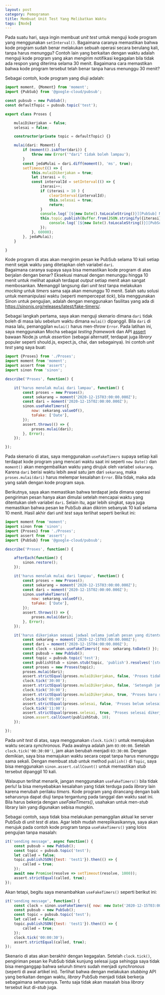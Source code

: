 ```yaml
---
layout: post
category: Pemograman
title: Membuat Unit Test Yang Melibatkan Waktu
tags: [Node]
---
```


Pada suatu hari, saya ingin membuat *unit test* untuk menguji kode program yang menggunakan `setInterval()`.  Bagaimana caranya
memastikan bahwa kode program sudah benar melakukan sebuah operasi secara berulang kali, tanpa harus menunggu?  Contoh lain yang
berkaitan dengan waktu adalah menguji kode program yang akan mengirim notifikasi kegagalan bila tidak ada respon yang diterima selama
30 menit. Bagaimana cara memastikan bahwa kode program tersebut telah benar tanpa harus menunggu 30 menit?

Sebagai contoh, kode program yang diuji adalah:

```typescript
import moment, {Moment} from 'moment';
import {PubSub} from '@google-cloud/pubsub';

const pubsub = new PubSub();
const defaultTopic = pubsub.topic('test');

export class Proses {

    mulaiDikerjakan = false;
    selesai = false;

    constructor(private topic = defaultTopic) {}

    mulai(dari: Moment) {
        if (moment().isAfter(dari)) {
            throw new Error('"dari" tidak boleh lampau');
        }
        const jedaMulai = dari.diff(moment(), 'ms', true);
        setTimeout(() => {
            this.mulaiDikerjakan = true;
            let iterasi = 0;
            const intervalId = setInterval(() => {
                iterasi++;
                if (iterasi > 10 ) {
                    clearInterval(intervalId);
                    this.selesai = true;
                    return;
                }
                console.log(`[${new Date().toLocaleString()}][PubSub] Mengirim iterasi ${iterasi}.`);
                this.topic.publish(Buffer.from(JSON.stringify({iterasi}))).then((result) => {
                    console.log(`[${new Date().toLocaleString()}][PubSub] Pesan ${result} berhasil dikirim.`);
                });
            }, 60000);
        }, jedaMulai);
    }

}
```

Kode program di atas akan mengirim pesan ke PubSub selama 10 kali setiap menit sejak waktu yang ditetapkan oleh variabel `dari`.  
Bagaimana caranya supaya saya bisa memastikan kode program di atas berjalan dengan benar?  Eksekusi manual dengan menunggu 
hingga 10 menit untuk melihat apakah terdapat *output* setiap menit akan sangat membosankan.  Memanggil langsung dari *unit test* 
tanpa melakukan *mocking* untuk *timers* sama saja akan menunggu 10 menit.  Salah satu solusi untuk memanipulasi waktu 
(seperti mempercepat *tick*), bila menggunakan Sinon untuk pengujian, adalah dengan menggunakan fasilitas yang ada di 
<https://sinonjs.org/releases/latest/fake-timers/>.

Sebagai langkah pertama, saya akan menguji skenario dimana `dari` tidak boleh di masa lalu sebelum waktu dimana `mulai()` dipanggil.
Bila `dari` di masa lalu, pemanggilan `mulai()` harus men-*throw* `Error`.  Pada latihan ini, saya menggunakan Mocha sebagai 
*testing framework* dan API [assert](https://nodejs.org/api/assert.html) bawaan Node.js untuk *assertion* (sebagai alternatif, 
terdapat juga *library* populer seperti should.js, expect.js, chai, dan sebagainya).  Ini contoh *unit test* yang saya buat:

```javascript
import {Proses} from './Proses';
import moment from 'moment';
import assert from 'assert';
import sinon from 'sinon';

describe('Proses', function() {

    it('harus menolak mulai dari lampau', function() {
        const proses = new Proses();
        const sekarang = moment('2020-12-15T03:00:00.000Z');
        const dari = moment('2020-12-15T02:00:00.000Z');
        sinon.useFakeTimers({
            now: sekarang.valueOf(),
            toFake: ['Date'],
        });
        assert.throws(() => {
            proses.mulai(dari);
        }, Error);
    });

});
```

Pada skenario di atas, saya menggunakan `useFakeTimers` supaya setiap kali terdapat kode program yang mencari waktu saat ini 
seperti `new Date()` dan `moment()` akan mengembalikan waktu yang dirujuk oleh variabel `sekarang`.  Karena `dari` berisi 
waktu lebih awal satu jam dari `sekarang`, maka `proses.mulai(dari)` harus melempar kesalahan `Error`.  Bila tidak, maka 
ada yang salah dengan kode program saya.

Berikutnya, saya akan memastikan bahwa terdapat jeda dimana operasi pengiriman pesan hanya akan dimulai setelah mencapai waktu
 yang ditentukan oleh variabel `dari`.  Selain itu, agar lebih singkat, saya juga memastikan bahwa pesan ke PubSub akan dikirim
   sebanyak 10 kali selama 10 menit.  Hasil akhir dari *unit test* saya terlihat seperti berikut ini:

```javascript
import moment from 'moment';
import sinon from 'sinon';
import {Proses} from './Proses';
import assert from 'assert';
import {PubSub} from '@google-cloud/pubsub';

describe('Proses', function() {

    afterEach(function() {
        sinon.restore();
    });

    it('harus menolak mulai dari lampau', function() {
        const proses = new Proses();
        const sekarang = moment('2020-12-15T03:00:00.000Z');
        const dari = moment('2020-12-15T02:00:00.000Z');
        sinon.useFakeTimers({
            now: sekarang.valueOf(),
            toFake: ['Date'],
        });
        assert.throws(() => {
            proses.mulai(dari);
        }, Error);
    });

    it('harus dikerjakan sesuai jadwal selama jumlah pesan yang ditentukan', function() {
        const sekarang = moment('2020-12-15T03:00:00.000Z');
        const dari = moment('2020-12-15T04:00:00.000Z');
        const clock = sinon.useFakeTimers({ now: sekarang.toDate() });
        const pubsub = new PubSub();
        const topic = pubsub.topic('test');
        const publishStub = sinon.stub(topic, 'publish').resolves('[stub]');
        const proses = new Proses(topic);
        proses.mulai(dari);
        assert.strictEqual(proses.mulaiDikerjakan, false, 'Proses tidak dikerjakan sebelum jam 4');
        clock.tick('30:00');
        assert.strictEqual(proses.mulaiDikerjakan, false, 'Setengah jam sebelum proses dikerjakan');
        clock.tick('30:00');
        assert.strictEqual(proses.mulaiDikerjakan, true, 'Proses baru saja mulai dikerjakan');
        clock.tick('05:00');
        assert.strictEqual(proses.selesai, false, 'Proses belum selesai dikerjakan, baru berjalan 5 menit');
        clock.tick('11:00');
        assert.strictEqual(proses.selesai, true, 'Proses selesai dikerjakan');
        sinon.assert.callCount(publishStub, 10);
    });

});
```

Pada *unit test* di atas,  saya menggunakan `clock.tick()` untuk memajukan waktu secara *synchronous*.  Pada awalnya adalah jam `03:00:00`.
Setelah `clock.tick('00:30:00')`, jam akan berubah menjadi `03:30:00`.  Dengan demikian, saya bisa memajukan waktu secara cepat 
tanpa harus menunggu sama sekali. Dengan membuat *stub* untuk method `publish()` di `Topic`, saya bisa menggunakan `sinon.assert.callCount()` untuk
memastikan *stub* tersebut dipanggil 10 kali.

<div class="alert alert-warning" role="alert">
Walaupun terlihat menarik, jangan menggunakan <code>useFakeTimers()</code> bila tidak perlu!  Ia bisa menyebabkan kesalahan 
yang tidak terduga pada <em>library</em> lain karena merubah perilaku <em>timers</em>.  Kode program yang dirancang dengan 
baik seharusnya dapat diuji tanpa tergantung pada tanggal dan waktu saat ini.  Bila harus bekerja dengan <em>useFakeTimers()</em>, 
usahakan untuk men-<em>stub</em> library lain yang digunakan sebisa mungkin.
</div>
 
Sebagai contoh, saya tidak bisa melakukan pemanggilan aktual ke server PubSub di *unit test* di atas.  Agar lebih mudah mereplikasikannya, saya akan
 merujuk pada contoh kode program tanpa `useFakeTimers()` yang lolos pengujian tanpa masalah:

```javascript
it('sending message', async function() {
    const pubsub = new PubSub();
    const topic = pubsub.topic('test');
    let called = false;
    topic.publishJSON({test: 'test1'}).then(() => {
        called = true;
    });
    await new Promise(resolve => setTimeout(resolve, 1000));
    assert.strictEqual(called, true);
});
```

Akan tetapi, begitu saya menambahkan `useFakeTimers()` seperti berikut ini:

```javascript
it('sending message', function() {
    const clock = sinon.useFakeTimers({ now: new Date('2020-12-15T03:00:00.000Z') });
    const pubsub = new PubSub();
    const topic = pubsub.topic('test');
    let called = false;
    topic.publishJSON({test: 'test1'}).then(() => {
        called = true;
    });
    clock.tick('00:00:30');
    assert.strictEqual(called, true);
});
```

Skenario di atas akan berakhir dengan kegagalan.  Setelah `clock.tick()`, pengiriman pesan ke PubSub tidak kunjung selesai juga 
sehingga saya tidak bisa menganggap bahwa seluruh *timers* sudah menjadi *synchronous* (seperti di awal artikel ini).  Terlihat bahwa
dengan melakukan *stubbing* API yang berkaitan dengan waktu, *library* PubSub menjadi tidak berkerja sebagaimana seharusnya.  Tentu saja
tidak akan masalah bisa *library* tersebut ikut di-*stub* juga.